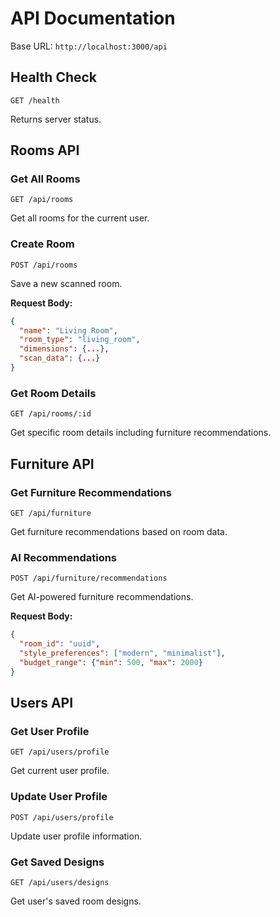 # API Documentation

Base URL: `http://localhost:3000/api`

## Health Check
```
GET /health
```
Returns server status.

## Rooms API

### Get All Rooms
```
GET /api/rooms
```
Get all rooms for the current user.

### Create Room
```
POST /api/rooms
```
Save a new scanned room.

**Request Body:**
```json
{
  "name": "Living Room",
  "room_type": "living_room",
  "dimensions": {...},
  "scan_data": {...}
}
```

### Get Room Details
```
GET /api/rooms/:id
```
Get specific room details including furniture recommendations.

## Furniture API

### Get Furniture Recommendations
```
GET /api/furniture
```
Get furniture recommendations based on room data.

### AI Recommendations
```
POST /api/furniture/recommendations
```
Get AI-powered furniture recommendations.

**Request Body:**
```json
{
  "room_id": "uuid",
  "style_preferences": ["modern", "minimalist"],
  "budget_range": {"min": 500, "max": 2000}
}
```

## Users API

### Get User Profile
```
GET /api/users/profile
```
Get current user profile.

### Update User Profile
```
POST /api/users/profile
```
Update user profile information.

### Get Saved Designs
```
GET /api/users/designs
```
Get user's saved room designs.